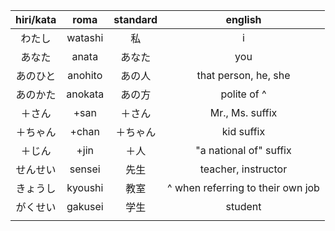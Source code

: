 | hiri/kata |  roma   | standard |              english              |
| :-------: | :-----: | :------: | :-------------------------------: |
|    わたし    | watashi |    私     |                 i                 |
|    あなた    |  anata  |   あなた    |                you                |
|   あのひと    | anohito |   あの人    |       that person, he, she        |
|   あのかた    | anokata |   あの方    |            polite of ^            |
|    ＋さん    |  +san   |   ＋さん    |          Mr., Ms. suffix          |
|   ＋ちゃん    |  +chan  |   ＋ちゃん   |            kid suffix             |
|    ＋じん    |  +jin   |    ＋人    |      "a national of" suffix       |
|   せんせい    | sensei  |    先生    |        teacher, instructor        |
|   きょうし    | kyoushi |    教室    | ^ when referring to their own job |
|   がくせい    | gakusei |    学生    |              student              |
|           |         |          |                                   |
